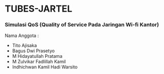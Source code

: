 # TUBES-JARTEL 
### Simulasi QoS (Quality of Service Pada Jaringan Wi-fi Kantor)
Nama Anggota :
 - Tito Ajisaka
 - Bagus Dwi Prasetyo
 - M Hidayatullah Pratama
 - M Zulvikar Fadlillah Kamil
 - Indhichwan Kamil Hadi Warsito
 

